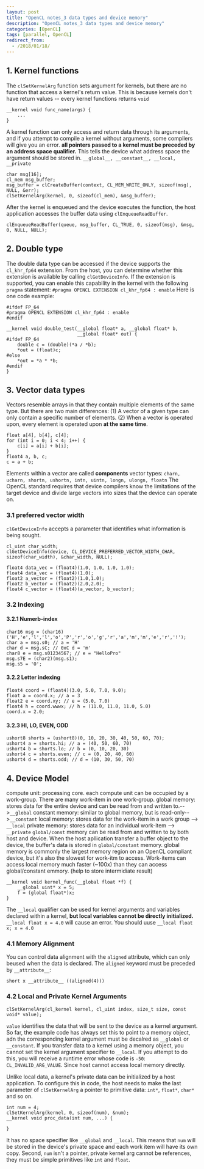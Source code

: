 ```yaml
---
layout: post
title: "OpenCL notes_3 data types and device memory"
description: "OpenCL notes_3 data types and device memory"
categories: [OpenCL]
tags: [parallel, OpenCL]
redirect_from:
  - /2018/01/18/
---
```


## 1. Kernel functions
The `clSetKernelArg` function sets argument for kernels, but there are no function that access a kernel's return value. This is because kernels don't have return values -- every kernel functions returns `void`
```
__kernel void func_name(args) {
    ...
}
```
A kernel function can only access and return data through its arguments, and if you attempt to compile a kernel without arguments, some compilers will give you an error. **all pointers passed to a kernel must be preceded by an address space qualifier.**
This tells the device what address space the argument should be stored in. `__global__, __constant__, __local, __private`
```
char msg[16];
cl_mem msg_buffer;
msg_buffer = clCreateBuffer(context, CL_MEM_WRITE_ONLY, sizeof(msg), NULL, &err);
clSetKernelArg(kernel, 0, sizeof(cl_mem), &msg_buffer);
```
After the kernel is enqueued and the device executes the function, the host application accesses the buffer data using `clEnqueueReadBuffer`.
```
clEnqueueReadBuffer(queue, msg_buffer, CL_TRUE, 0, sizeof(msg), &msg, 0, NULL, NULL);
```
## 2. Double type
The double data type can be accessed if the device supports the `cl_khr_fp64` extension. From the host, you can determine whether this extension is available by calling `clGetDeviceInfo`. If the extension is supported, you can enable this capability in the kernel with the following `pragma` statement:
`#pragma OPENCL EXTENSION cl_khr_fp64 : enable`
Here is one code example:
```
#ifdef FP_64
#pragma OPENCL EXTENSION cl_khr_fp64 : enable
#endif 

__kernel void double_test(__global float* a, __global float* b, 
						  __global float* out) {
#ifdef FP_64
	double c = (double)(*a / *b);
	*out = (float)c;
#else
	*out = *a * *b;
#endif
}
```
## 3. Vector data types
Vectors resemble arrays in that they contain multiple elements of the same type. But there are two main differences:
(1) A vector of a given type can only contain a specific number of elements.
(2) When a vector is operated upon, every element is operated upon **at the same time**.

```
float a[4], b[4], c[4];
for (int i = 0; i < 4; i++) {
    c[i] = a[i] + b[i];
}
float4 a, b, c;
c = a + b;
```
Elements within a vector are called **components**
vector types:
`charn, ucharn, shortn, ushortn, intn, uintn, longn, ulongn, floatn`
The OpenCL standard requires that device compilers know the limitations of the target device and divide large vectors into sizes that the device can operate on. 
### 3.1 preferred vector width
`clGetDeviceInfo` accepts a parameter that identifies what information is being sought. 
```
cl_uint char_width;
clGetDeviceInfo(device, CL_DEVICE_PREFERRED_VECTOR_WIDTH_CHAR, sizeof(char_width), &char_width, NULL);
```
```
float4 data_vec = (float4)(1.0, 1.0, 1.0, 1.0);
float4 data_vec = (float4)(1.0);
float2 a_vector = (float2)(1.0,1.0);
float2 b_vector = (float2)(2.0,2.0);
float4 c_vector = (float4)(a_vector, b_vector);
```
### 3.2 Indexing
#### 3.2.1 Numerb-index
```
char16 msg = (char16)('H','e','l','l','o','P','r','o','g','r','a','m','m','e','r','!');
char a = msg.s0; // a = 'H'
char d = msg.sC; // 0xC d = 'm'
char8 e = msg.s01234567; // e = "HelloPro"
msg.s7E = (char2)(msg.s1);
msg.s5 = 'O';
```
#### 3.2.2 Letter indexing
```
float4 coord = (float4)(3.0, 5.0, 7.0, 9.0);
float a = coord.x; // a = 3
float2 e = coord.xy; // e = (5.0, 7.0)
float4 h = coord.wwwx; // h = (11.0, 11.0, 11.0, 5.0)
coord.x = 2.0;
```
#### 3.2.3 HI, LO, EVEN, ODD
```
ushort8 shorts = (ushort8)(0, 10, 20, 30, 40, 50, 60, 70);
ushort4 a = shorts.hi; // a = (40, 50, 60, 70)
ushort4 b = shorts.lo; // b = (0, 10, 20, 30)
ushort4 c = shorts.even; // c = (0, 20, 40, 60)
ushort4 d = shorts.odd; // d = (10, 30, 50, 70)
```
## 4. Device Model
compute unit: processing core. 
each compute unit can be occupied by a work-group. 
There are many work-item in one work-group. 
global memory: stores data for the entire device and can be read from and written to.-->`__global`
constant memory: similar to global memory, but is read-only-->`__constant`
local memory: stores data for the work-item in a work group --> `__local`
private memory: stores data for an individual work-item
--> `__private`
`global/const` memory can be read from and written to by both host and device. 
When the host apllication transfer a buffer object to the device, the buffer's data is stored in `global/constant` memory. 
global memory is commonly the largest memory region on an OpenCL compliant device, but it's also the slowest for work-itm to access.
Work-items can access local memory much faster (~100x) than they can access global/constant emmory. (help to store intermidiate result)
```
__kernel void kernel_func(__global float *f) {
    __global uint* x = 5;
    f = (global float*)x;
}
```
The `__local` qualifier can be used for kernel arguments and variables declared within a kernel, **but local variables cannot be directly initialized.**
`__local float x = 4.0` will cause an error. You should uuse `__local float x; x = 4.0`

### 4.1 Memory Alignment
You can control data alignment with the `aligned` attribute, which can only beused when the data is declared. The `aligned` keyword must be preceded by `__attribute__`:
```
short x __attribute__ ((aligned(4)))
```
### 4.2 Local and Private Kernel Arguments
```
clSetKernelArg(cl_kernel kernel, cl_uint index, size_t size, const void* value);
```
`value` identifies the data that will be sent to the device as a kernel argument. So far, the example code has always set this to point to a memory object, adn the corresponding kernel argument must be decalred as `__global` or `__constant`. 
If you transfer data to a kernel using a memory object, you cannot set the kernel argument specifier to `__local`. If you attempt to do this, you will receive a runtime error whose code is `-50`: `CL_INVALID_ARG_VALUE`. Since host cannot access local memory directly. 

Unlike local data, a kernel's private data can be initialized by a host application. To configure this in code, the host needs to make the last parameter of `clSetKernelArg` a pointer to primitive data: `int*`, `float*`, `char*` and so on.
```
int num = 4;
clSetKernelArg(kernel, 0, sizeof(num), &num);
__kernel void proc_data(int num, ...) {

}
```
It has no space specifier like `__global` and `__local`. This means that `num` will be stored in the device's private space and each work item will have its own copy. Second, `num` isn't a pointer, private kernel arg cannot be references, they must be simple primitives like `int` and `float`. 